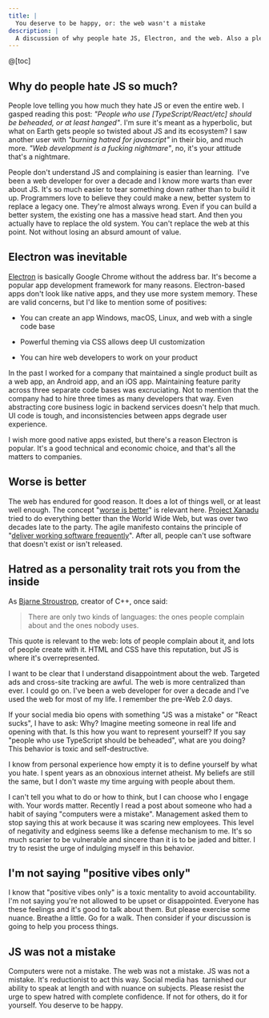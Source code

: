 ```yaml
---
title: |
  You deserve to be happy, or: the web wasn't a mistake
description: |
  A discussion of why people hate JS, Electron, and the web. Also a plea about how excessive negativity hurts you and those around you.
---
```


@[toc]

## Why do people hate JS so much?

People love telling you how much they hate JS or even the entire web. I gasped reading this post: _"People who use [TypeScript/React/etc] should be beheaded, or at least hanged"_. I'm sure it's meant as a hyperbolic, but what on Earth gets people so twisted about JS and its ecosystem? I saw another user with _"burning hatred for javascript"_ in their bio, and much more. _"Web development is a fucking nightmare"_, no, it's your attitude that's a nightmare.

People don't understand JS and complaining is easier than learning.  I've been a web developer for over a decade and I know more warts than ever about JS. It's so much easier to tear something down rather than to build it up. Programmers love to believe they could make a new, better system to replace a legacy one. They're almost always wrong. Even if you can build a better system, the existing one has a massive head start. And then you actually have to replace the old system. You can't replace the web at this point. Not without losing an absurd amount of value.

## Electron was inevitable

[Electron](<https://en.wikipedia.org/wiki/Electron_(software_framework)>) is basically Google Chrome without the address bar. It's become a popular app development framework for many reasons. Electron-based apps don't look like native apps, and they use more system memory. These are valid concerns, but I'd like to mention some of positives:

- You can create an app Windows, macOS, Linux, and web with a single code base

- Powerful theming via CSS allows deep UI customization

- You can hire web developers to work on your product

In the past I worked for a company that maintained a single product built as a web app, an Android app, and an iOS app. Maintaining feature parity across three separate code bases was excruciating. Not to mention that the company had to hire three times as many developers that way. Even abstracting core business logic in backend services doesn't help that much. UI code is tough, and inconsistencies between apps degrade user experience.

I wish more good native apps existed, but there's a reason Electron is popular. It's a good technical and economic choice, and that's all the matters to companies.

## Worse is better

The web has endured for good reason. It does a lot of things well, or at least well enough. The concept "[worse is better](https://en.wikipedia.org/wiki/Worse_is_better)" is relevant here. [Project Xanadu](https://en.wikipedia.org/wiki/Project_Xanadu) tried to do everything better than the World Wide Web, but was over two decades late to the party. The agile manifesto contains the principle of "[deliver working software frequently](https://agilemanifesto.org/principles.html)". After all, people can't use software that doesn't exist or isn't released.

## Hatred as a personality trait rots you from the inside

As [Bjarne Stroustrop](https://www.stroustrup.com/quotes.html), creator of C++, once said:

> There are only two kinds of languages: the ones people complain about and the ones nobody uses.

This quote is relevant to the web: lots of people complain about it, and lots of people create with it. HTML and CSS have this reputation, but JS is where it's overrepresented.

I want to be clear that I understand disappointment about the web. Targeted ads and cross-site tracking are awful. The web is more centralized than ever. I could go on. I've been a web developer for over a decade and I've used the web for most of my life. I remember the pre-Web 2.0 days.

If your social media bio opens with something "JS was a mistake" or "React sucks", I have to ask: Why? Imagine meeting someone in real life and opening with that. Is this how you want to represent yourself? If you say "people who use TypeScript should be beheaded", what are you doing? This behavior is toxic and self-destructive.

I know from personal experience how empty it is to define yourself by what you hate. I spent years as an obnoxious internet atheist. My beliefs are still the same, but I don't waste my time arguing with people about them.

I can't tell you what to do or how to think, but I can choose who I engage with. Your words matter. Recently I read a post about someone who had a habit of saying "computers were a mistake". Management asked them to stop saying this at work because it was scaring new employees. This level of negativity and edginess seems like a defense mechanism to me. It's so much scarier to be vulnerable and sincere than it is to be jaded and bitter. I try to resist the urge of indulging myself in this behavior.

## I'm not saying "positive vibes only"

I know that "positive vibes only" is a toxic mentality to avoid accountability. I'm not saying you're not allowed to be upset or disappointed. Everyone has these feelings and it's good to talk about them. But please exercise some nuance. Breathe a little. Go for a walk. Then consider if your discussion is going to help you process things.

## JS was not a mistake

Computers were not a mistake. The web was not a mistake. JS was not a mistake. It's reductionist to act this way. Social media has  tarnished our ability to speak at length and with nuance on subjects. Please resist the urge to spew hatred with complete confidence. If not for others, do it for yourself. You deserve to be happy.

